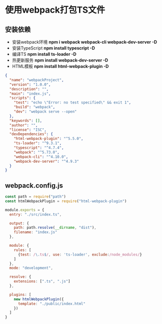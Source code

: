 # 使用webpack打包TS文件

## 安装依赖

- 安装webpack环境 **npm i webpack webpack-cli webpack-dev-server -D**
- 安装TypeScript   **npm install typescript -D**
- 编译TS **npm install ts-loader -D**
- 热更新服务 **npm install  webpack-dev-server -D**
- HTML模板 **npm install html-webpack-plugin -D**

```json
{
  "name": "webpackProject",
  "version": "1.0.0",
  "description": "",
  "main": "index.js",
  "scripts": {
    "test": "echo \"Error: no test specified\" && exit 1",
    "build": "webpack",
    "dev": "webpack serve --open"
  },
  "keywords": [],
  "author": "",
  "license": "ISC",
  "devDependencies": {
    "html-webpack-plugin": "^5.5.0",
    "ts-loader": "^9.3.1",
    "typescript": "^4.7.4",
    "webpack": "^5.73.0",
    "webpack-cli": "^4.10.0",
    "webpack-dev-server": "^4.9.3"
  }
}
```

## webpack.config.js

```js
const path = require("path")
const htmlWebpackPlugin = require("html-webpack-plugin")

module.exports = {
  entry: "./src/index.ts",

  output: {
    path: path.resolve(__dirname, "dist"),
    filename: "index.js"
  },

  module: {
    rules: [
      {test: /\.ts$/, use: 'ts-loader', exclude:/node_modules/}
    ]
  },
  mode: "development",

  resolve: {
    extensions: [".ts", ".js"]
  },

  plugins: [
    new htmlWebpackPlugin({
      template: "./public/index.html"
    })
  ]
}
```
